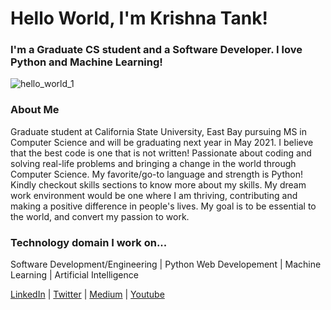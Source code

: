 # Hello World, I'm Krishna Tank! 
### I'm a Graduate CS student and a Software Developer. I love Python and Machine Learning!

![hello_world_1](https://user-images.githubusercontent.com/45872617/88958242-2eb3eb00-d26e-11ea-8d6d-f596120815ed.gif) 

### About Me 
Graduate student at California State University, East Bay pursuing MS in Computer Science and will be graduating next year in May 2021. I believe that the best code is one that is not written! Passionate about coding and solving real-life problems and bringing a change in the world through Computer Science. My favorite/go-to language and strength is Python! Kindly checkout skills sections to know more about my skills. My dream work environment would be one where I am thriving, contributing and making a positive difference in people's lives. My goal is to be essential to the world, and convert my passion to work.

### Technology domain I work on...
Software Development/Engineering | Python Web Developement | Machine Learning | Artificial Intelligence

[LinkedIn](https://www.linkedin.com/in/krishna-tank/) | [Twitter](https://twitter.com/krishi_17) | [Medium](https://medium.com/@krishtank17) | [Youtube](https://www.youtube.com/channel/UCgLJXIeAMFDKZnKbjlO8d0A)


<!--
### Hi there 👋
**ktank17/ktank17** is a ✨ _special_ ✨ repository because its `README.md` (this file) appears on your GitHub profile.

Here are some ideas to get you started:

- 🔭 I’m currently working on ...
- 🌱 I’m currently learning ...
- 👯 I’m looking to collaborate on ...
- 🤔 I’m looking for help with ...
- 💬 Ask me about ...
- 📫 How to reach me: ...
- 😄 Pronouns: ...
- ⚡ Fun fact: ...
-->
